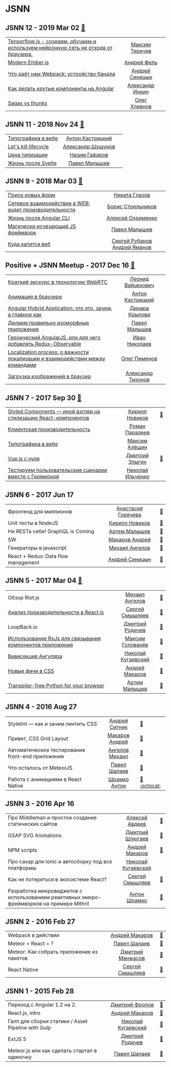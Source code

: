# JSNN

## JSNN 12 - 2019 Mar 02 [:movie_camera:](https:&#x2F;&#x2F;www.youtube.com&#x2F;playlist?list&#x3D;PLY-gw0IiDtxpNTfxGt2Wn-8vQDzHTf4l1)
| | | |
| --- | :---: | --- |
| [Tensorflow.js - создаем, обучаем и используем нейронную сеть не отходя от браузера.](https://www.youtube.com/watch?v=Ctvf2haP83M)  |  [Максим Теричев](speakers&#x2F;Максим%20Теричев.md)  |    |
| [Modern Ember.js](https://www.youtube.com/watch?v=hMfdUlTjNJw)  |  [Андрей Фель](speakers&#x2F;Андрей%20Фель.md)  |    |
| [Что даёт нам Webpack: устройство бандла](https://www.youtube.com/watch?v=9qPtwaq73c8)  |  [Андрей Синицын](speakers&#x2F;Андрей%20Синицын.md)  |    |
| [Как делать крутые компоненты на Angular](https://www.youtube.com/watch?v=7MFW2A-3HG0)  |  [Александр Инкин](speakers&#x2F;Александр%20Инкин.md)  |    |
| [Sagas vs thunks](https://www.youtube.com/watch?v=ykohtx7t2yQ)  |  [Олег Хлевнов](speakers&#x2F;Олег%20Хлевнов.md)  |    |
## JSNN 11 - 2018 Nov 24 [:movie_camera:](https:&#x2F;&#x2F;www.youtube.com&#x2F;playlist?list&#x3D;PLY-gw0IiDtxpaP0Zjn8-lkSVqKJXODBR0)
| | | |
| --- | :---: | --- |
| [Типографика в вебе](https://www.youtube.com/watch?v=bOAWcPg-Miw)  |  [Антон Кастрицкий](speakers&#x2F;Антон%20Кастрицкий.md)  |    |
| [Let&#39;s kill lifecycle](https://www.youtube.com/watch?v=DCn9mU0w38A)  |  [Александр Шушунов](speakers&#x2F;Александр%20Шушунов.md)  |    |
| [Цена типизации](https://www.youtube.com/watch?v=6WfUDHlhO8s)  |  [Назим Гафаров](speakers&#x2F;Назим%20Гафаров.md)  |    |
| [Жизнь после Svelte](https://www.youtube.com/watch?v=VNDULWsmjQM)  |  [Павел Малышев](speakers&#x2F;Павел%20Малышев.md)  |    |
## JSNN 9 - 2018 Mar 03 [:movie_camera:](https:&#x2F;&#x2F;www.youtube.com&#x2F;playlist?list&#x3D;PLY-gw0IiDtxq7irk9vCStLkY1YhqxpFRS)
| | | |
| --- | :---: | --- |
| [Поиск новых форм](https://youtu.be/o2WooiJ1A3w)  |  [Никита Глазов](speakers&#x2F;Никита%20Глазов.md)  |    |
| [Сетевое взаимодействие в WEB: аудит производительности](https://youtu.be/albWwa93c4E)  |  [Борис Стрельников](speakers&#x2F;Борис%20Стрельников.md)  |    |
| [Жизнь после Angular CLI](https://youtu.be/PnhzXnaRmiw)  |  [Алексей Охрименко](speakers&#x2F;Алексей%20Охрименко.md)  |    |
| [Магически исчезающий JS фреймворк](https://youtu.be/laK43QpHYdg)  |  [Павел Малышев](speakers&#x2F;Павел%20Малышев.md)  |    |
| [Куда катится веб](https://youtu.be/ZtJZ2qDjee4)  |  [Сергей Рубанов](speakers&#x2F;Сергей%20Рубанов.md)  [Андрей Яманов](speakers&#x2F;Андрей%20Яманов.md)  |    |
## Positive + JSNN Meetup - 2017 Dec 16 [:movie_camera:](https:&#x2F;&#x2F;www.youtube.com&#x2F;playlist?list&#x3D;PLY-gw0IiDtxrsn31qwnLxVXjpCBikWqPw)
| | | |
| --- | :---: | --- |
| [Краткий экскурс в технологию WebRTC](https://www.youtube.com/watch?v=3j0bZg3ZvAQ)  |  [Леонид Вайцехович](speakers&#x2F;Леонид%20Вайцехович.md)  |    |
| [Анимация в браузере](https://www.youtube.com/watch?v=w0FiCUP9tD8)  |  [Антон Кастрицкий](speakers&#x2F;Антон%20Кастрицкий.md)  |    |
| [Angular Hybrid Application: что это, зачем, а главное как](https://www.youtube.com/watch?v=cbMZA9vo-T0)  |  [Динара Крылова](speakers&#x2F;Динара%20Крылова.md)  |    |
| [Делаем правильно изоморфные приложения](https://www.youtube.com/watch?v=1V4BCFSs2LE)  |  [Павел Малышев](speakers&#x2F;Павел%20Малышев.md)  |    |
| [Героический AngularJS, или для чего добавлять Redux-Observable](https://www.youtube.com/watch?v=CoVQAM4-qqk)  |  [Иван Николаев](speakers&#x2F;Иван%20Николаев.md)  |    |
| [Localization process: о важности локализации и взаимодействии между командами](https://www.youtube.com/watch?v=Q1MZnzd1JUI)  |  [Олег Пименов](speakers&#x2F;Олег%20Пименов.md)  |    |
| [Загрузка изображений в браузер](https://www.youtube.com/watch?v=ztltc_CbjtA)  |  [Александр Тихонов](speakers&#x2F;Александр%20Тихонов.md)  |    |
## JSNN 7 - 2017 Sep 30 [:movie_camera:](https:&#x2F;&#x2F;www.youtube.com&#x2F;playlist?list&#x3D;PLY-gw0IiDtxqINPRcdOl8w3Kji-ps9IqV)
| | | |
| --- | :---: | --- |
| [Styled Components — иной взгляд на стилизацию React-компонентов](https://www.youtube.com/watch?v=CwU9kW-HVIA)  |  [Кирилл Новиков](speakers&#x2F;Кирилл%20Новиков.md)  | [:notebook:](https://kirill3333.github.io/jsnn7/)   |
| [Клиентская производительность](https://www.youtube.com/watch?v=zBApGMP2Sew)  |  [Роман Парадеев](speakers&#x2F;Роман%20Парадеев.md)  |    |
| [Типографика в вебе](https://www.youtube.com/watch?v=fK1Vi5NOYK4)  |  [Максим Алёшин](speakers&#x2F;Максим%20Алёшин.md)  |    |
| [Vue.js с нуля](https://www.youtube.com/watch?v=qzKWui6ZSbQ)  |  [Дмитрий Злыгин](speakers&#x2F;Дмитрий%20Злыгин.md)  | [:notebook:](https://docs.google.com/presentation/d/1BZdnxu7aaPSeqXPHkTHGan_Keu2SUywyrnlEmzl7OQU/edit?usp=sharing)   |
| [Тестируем пользовательские сценарии вместе с Гермионой](https://www.youtube.com/watch?v=WRwP1BBRNNM)  |  [Николай Ильченко](speakers&#x2F;Николай%20Ильченко.md)  |    |
## JSNN 6 - 2017 Jun 17 
| | | |
| --- | :---: | --- |
| Фронтенд для миллионов  |  [Анастасия Горячева](speakers&#x2F;Анастасия%20Горячева.md)  | [:notebook:](https://www.slideshare.net/negoryacheva/ss-77015972)   |
| Unit тесты в NodeJS  |  [Кирилл Новиков](speakers&#x2F;Кирилл%20Новиков.md)  | [:notebook:](https://github.com/kirill3333/jsnn_6/blob/master/Unit%20testing%20in%20Node%20JS.pdf)   |
| Ни RESТа себе! GraphQL is Coming  |  [Артем Малышев](speakers&#x2F;Артем%20Малышев.md)  | [:notebook:](http://proofit404.github.io/talks/graphql-relay)   |
| SW  |  [Макаров Андрей](speakers&#x2F;Макаров%20Андрей.md)  | [:notebook:](https://r3nya.github.io/sw-intro/)   |
| Генераторы в javascript  |  [Михаил Ангелов](speakers&#x2F;Михаил%20Ангелов.md)  | [:notebook:](https://mikhail-angelov.github.io/presentation-generators/#/)   |
| React + Redux: Data flow management  |  [Андрей Синицын](speakers&#x2F;Андрей%20Синицын.md)  | [:notebook:](http://slides.com/andreysinitsyn-asn007/deck)   |
## JSNN 5 - 2017 Mar 04 [:movie_camera:](https:&#x2F;&#x2F;www.youtube.com&#x2F;playlist?list&#x3D;PLY-gw0IiDtxpy5AZsnLyHT2uKVLOCzxO_)
| | | |
| --- | :---: | --- |
| Обзор Riot.js  |  [Михаил Ангелов](speakers&#x2F;Михаил%20Ангелов.md)  | [:notebook:](https://mikhail-angelov.github.io/presentation-riot/#/)   |
| [Анализ производительности в React.js](https://www.youtube.com/watch?v=N4cO4Y1EHhs)  |  [Сергей Смышляев](speakers&#x2F;Сергей%20Смышляев.md)  | [:notebook:](https://github.com/sesm/JSNN5_react_apps_performance)   |
| LoopBack.io  |  [Дмитрий Родичев](speakers&#x2F;Дмитрий%20Родичев.md)  | [:notebook:](https://noroot.github.io/slides/loopback.io/)   |
| [Использование RxJs для связывания компонентов приложения](https://www.youtube.com/watch?v=UcULWX_vleI)  |  [Максим Голованёв](speakers&#x2F;Максим%20Голованёв.md)  | [:notebook:](https://amayun.github.io/rxjs/)   |
| [Вивисекция Ангуляра](https://www.youtube.com/watch?v=6JbKHQw9iDQ)  |  [Николай Кугаевский](speakers&#x2F;Николай%20Кугаевский.md)  | [:notebook:](http://slides.kugaevsky.ru/vivisection.html#/)   |
| [Новые фичи в CSS](https://www.youtube.com/watch?v=cE72lYNGPyQ)  |  [Андрей Макаров](speakers&#x2F;Андрей%20Макаров.md)  | [:notebook:](https://r3nya.github.io/new-css-features/)   |
| [Transpiler-free Python for your browser](https://www.youtube.com/watch?v=UBpxnh6pht0)  |  [Артем Малышев](speakers&#x2F;Артем%20Малышев.md)  | [:notebook:](http://proofit404.github.io/talks/transpiler-free-python-for-your-browser/#/)   |
## JSNN 4 - 2016 Aug 27 
| | | |
| --- | :---: | --- |
| Stylelint — как и зачем линтить CSS  |  [Андрей Ситник](speakers&#x2F;Андрей%20Ситник.md)  | [:notebook:](http://slides.com/ai/stylelint-ru)   |
| Привет, CSS Grid Layout  |  [Макаров Андрей](speakers&#x2F;Макаров%20Андрей.md)  | [:notebook:](https://r3nya.github.io/css-grid/)   |
| Автоматическое тестирование front-end приложения  |  [Ангелов Михаил](speakers&#x2F;Ангелов%20Михаил.md)  | [:notebook:](https://mikhail-angelov.github.io/presentation-test-front-end/)   |
| Что осталось от MeteorJS  |  [Павел Шалаев](speakers&#x2F;Павел%20Шалаев.md)  | [:notebook:](http://slides.com/lawrentiy/historyofmeteorjs#/)   |
| Работа с анимациями в React Native  |  [Шрамко Антон](speakers&#x2F;Шрамко%20Антон.md)  | [:notebook:](http://slides.com/friktor/react-native-animations#/) [:octocat:](https://github.com/friktor/react-animations-example-it52-jsnn-4)  |
## JSNN 3 - 2016 Apr 16 
| | | |
| --- | :---: | --- |
| Про Middleman и простое создание статических сайтов  |  [Алексей Авдеев](speakers&#x2F;Алексей%20Авдеев.md)  | [:notebook:](http://www.slideshare.net/AlexeyAvdeev1/middleman-61006895)   |
| GSAP SVG Animations  |  [Дмитрий Шлюгаев](speakers&#x2F;Дмитрий%20Шлюгаев.md)  | [:notebook:](http://www.slideshare.net/DmitryShlyugaev/gsap-svg)   |
| NPM scripts  |  [Андрей Макаров](speakers&#x2F;Андрей%20Макаров.md)  | [:notebook:](http://r3nya.ru/npm/)   |
| Про сахар для Ionic и автосборку под все платформы  |  [Николай Кугаевский](speakers&#x2F;Николай%20Кугаевский.md)  |    |
| Как не потеряться в экосистеме React?  |  [Сергей Смышляев](speakers&#x2F;Сергей%20Смышляев.md)  | [:notebook:](http://slides.com/sergeysmyshlyaev/deck-3#/)   |
| Разработка микровиджетов с использованием реактивных микро-фреймворков на примере Mithril  |  [Антон Шрамко](speakers&#x2F;Антон%20Шрамко.md)  | [:notebook:](http://slides.com/friktor/deck#/)   |
## JSNN 2 - 2016 Feb 27 
| | | |
| --- | :---: | --- |
| Webpack в действии  |  [Андрей Макаров](speakers&#x2F;Андрей%20Макаров.md)  | [:notebook:](http://www.slideshare.net/r3nya/hey-webpack)   |
| Meteor + React &#x3D; ?  |  [Павел Шалаев](speakers&#x2F;Павел%20Шалаев.md)  | [:notebook:](https://slides.com/lawrentiy/meteorreact)   |
| Meteor: Как собрать приложение из пакетов  |  [Дмитрий Манжасов](speakers&#x2F;Дмитрий%20Манжасов.md)  | [:notebook:](http://dim2man.github.io/meteor-build-app-from-packages/)   |
| React Native  |  [Сергей Смышляев](speakers&#x2F;Сергей%20Смышляев.md)  | [:notebook:](http://slides.com/sergeysmyshlyaev/deck/#/)   |
## JSNN 1 - 2015 Feb 28 
| | | |
| --- | :---: | --- |
| Переход с Angular 1.2 на 2.  |  [Дмитрий Фролов](speakers&#x2F;Дмитрий%20Фролов.md)  | [:notebook:](https://docs.google.com/a/kugaevsky.ru/presentation/d/16zK4XFgAUbOXswwzUiG1Ij8lWS0BLttFNuCoiAlOXzk/)   |
| React.js, intro  |  [Андрей Макаров](speakers&#x2F;Андрей%20Макаров.md)  | [:notebook:](http://www.slideshare.net/r3nya/reactjs-intro)   |
| Галп для сборки статики &#x2F; Asset Pipeline with Gulp  |  [Николай Кугаевский](speakers&#x2F;Николай%20Кугаевский.md)  | [:notebook:](http://slides.kugaevsky.ru/gulp-assets-pipeline.html)   |
| ExtJS 5  |  [Дмитрий Родичев](speakers&#x2F;Дмитрий%20Родичев.md)  | [:notebook:](http://noroot.github.io/slides/extjs/)   |
| Meteor.js или как сделать стартап в одиночку  |  [Павел Шалаев](speakers&#x2F;Павел%20Шалаев.md)  | [:notebook:](http://slides.com/lawrentiy/meteorintroduce#/)   |

